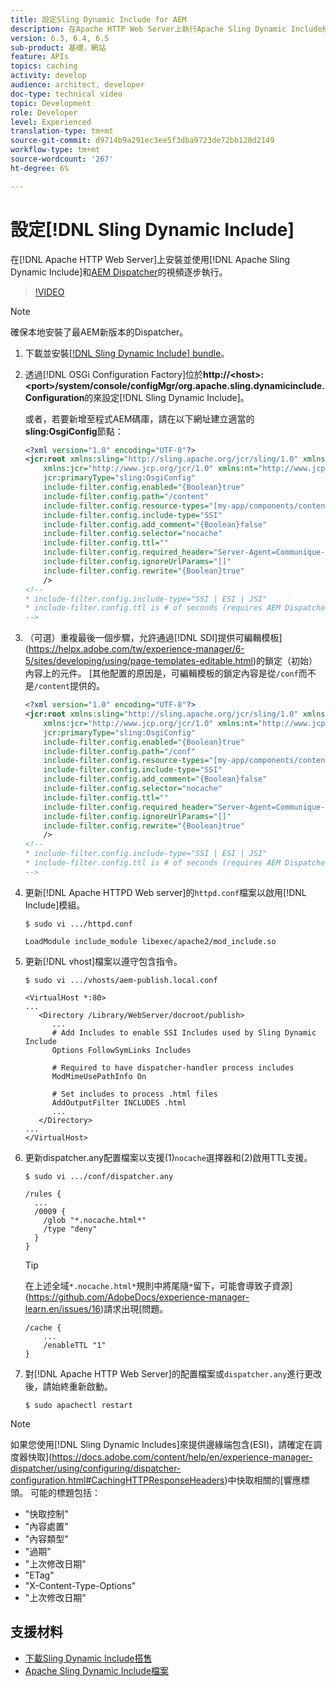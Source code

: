 ```yaml
---
title: 設定Sling Dynamic Include for AEM
description: 在Apache HTTP Web Server上執行Apache Sling Dynamic Include搭配Dispatcher的AEM安裝與使用視訊逐步執行。
version: 6.3, 6.4, 6.5
sub-product: 基礎，網站
feature: APIs
topics: caching
activity: develop
audience: architect, developer
doc-type: technical video
topic: Development
role: Developer
level: Experienced
translation-type: tm+mt
source-git-commit: d9714b9a291ec3ee5f3dba9723de72bb120d2149
workflow-type: tm+mt
source-wordcount: '267'
ht-degree: 6%

---
```



# 設定[!DNL Sling Dynamic Include]

在[!DNL Apache HTTP Web Server]上安裝並使用[!DNL Apache Sling Dynamic Include]和[AEM Dispatcher](https://docs.adobe.com/content/help/zh-Hant/experience-manager-dispatcher/using/dispatcher.html)的視頻逐步執行。

>[!VIDEO](https://video.tv.adobe.com/v/17040/?quality=12&learn=on)

>[!NOTE]
>
> 確保本地安裝了最AEM新版本的Dispatcher。

1. 下載並安裝[[!DNL Sling Dynamic Include] bundle](https://sling.apache.org/downloads.cgi)。
1. 透過[!DNL OSGi Configuration Factory]位於&#x200B;**http://&lt;host>:&lt;port>/system/console/configMgr/org.apache.sling.dynamicinclude.Configuration**&#x200B;的來設定[!DNL Sling Dynamic Include]。

   或者，若要新增至程式AEM碼庫，請在以下網址建立適當的&#x200B;**sling:OsgiConfig**&#x200B;節點：

   ```xml
   <?xml version="1.0" encoding="UTF-8"?>
   <jcr:root xmlns:sling="http://sling.apache.org/jcr/sling/1.0" xmlns:cq="http://www.day.com/jcr/cq/1.0"
       xmlns:jcr="http://www.jcp.org/jcr/1.0" xmlns:nt="http://www.jcp.org/jcr/nt/1.0"
       jcr:primaryType="sling:OsgiConfig"
       include-filter.config.enabled="{Boolean}true"
       include-filter.config.path="/content"
       include-filter.config.resource-types="[my-app/components/content/highly-dynamic]"
       include-filter.config.include-type="SSI" 
       include-filter.config.add_comment="{Boolean}false"
       include-filter.config.selector="nocache"
       include-filter.config.ttl=""
       include-filter.config.required_header="Server-Agent=Communique-Dispatcher"
       include-filter.config.ignoreUrlParams="[]"
       include-filter.config.rewrite="{Boolean}true"
       />
   <!--
   * include-filter.config.include-type="SSI | ESI | JSI"
   * include-filter.config.ttl is # of seconds (requires AEM Dispatcher 4.1.11+)
   -->
   ```

1. （可選）重複最後一個步驟，允許通過[!DNL SDI]提供可編輯模板](https://helpx.adobe.com/tw/experience-manager/6-5/sites/developing/using/page-templates-editable.html)的鎖定（初始）內容上的元件。 [其他配置的原因是，可編輯模板的鎖定內容是從`/conf`而不是`/content`提供的。

   ```xml
   <?xml version="1.0" encoding="UTF-8"?>
   <jcr:root xmlns:sling="http://sling.apache.org/jcr/sling/1.0" xmlns:cq="http://www.day.com/jcr/cq/1.0"
       xmlns:jcr="http://www.jcp.org/jcr/1.0" xmlns:nt="http://www.jcp.org/jcr/nt/1.0"
       jcr:primaryType="sling:OsgiConfig"
       include-filter.config.enabled="{Boolean}true"
       include-filter.config.path="/conf"
       include-filter.config.resource-types="[my-app/components/content/highly-dynamic]"
       include-filter.config.include-type="SSI" 
       include-filter.config.add_comment="{Boolean}false"
       include-filter.config.selector="nocache"
       include-filter.config.ttl=""
       include-filter.config.required_header="Server-Agent=Communique-Dispatcher"
       include-filter.config.ignoreUrlParams="[]"
       include-filter.config.rewrite="{Boolean}true"
       />
   <!--
   * include-filter.config.include-type="SSI | ESI | JSI"
   * include-filter.config.ttl is # of seconds (requires AEM Dispatcher 4.1.11+)
   -->
   ```

1. 更新[!DNL Apache HTTPD Web server]的`httpd.conf`檔案以啟用[!DNL Include]模組。

   ```shell
   $ sudo vi .../httpd.conf
   ```

   ```shell
   LoadModule include_module libexec/apache2/mod_include.so
   ```

1. 更新[!DNL vhost]檔案以遵守包含指令。

   ```shell
   $ sudo vi .../vhosts/aem-publish.local.conf
   ```

   ```shell
   <VirtualHost *:80>
   ...
      <Directory /Library/WebServer/docroot/publish>
         ...
         # Add Includes to enable SSI Includes used by Sling Dynamic Include
         Options FollowSymLinks Includes
   
         # Required to have dispatcher-handler process includes
         ModMimeUsePathInfo On
   
         # Set includes to process .html files
         AddOutputFilter INCLUDES .html
         ...
      </Directory>
   ...
   </VirtualHost>
   ```

1. 更新dispatcher.any配置檔案以支援(1)`nocache`選擇器和(2)啟用TTL支援。

   ```shell
   $ sudo vi .../conf/dispatcher.any
   ```

   ```shell
   /rules {
     ...
     /0009 {
       /glob "*.nocache.html*"
       /type "deny"
     } 
   }
   ```

   >[!TIP]
   >
   > 在上述全域`*.nocache.html*`規則中將尾隨`*`留下，可能會導致子資源](https://github.com/AdobeDocs/experience-manager-learn.en/issues/16)請求出現[問題。

   ```shell
   /cache {
       ...
       /enableTTL "1"
   }
   ```

1. 對[!DNL Apache HTTP Web Server]的配置檔案或`dispatcher.any`進行更改後，請始終重新啟動。

   ```shell
   $ sudo apachectl restart
   ```

>[!NOTE]
>
>如果您使用[!DNL Sling Dynamic Includes]來提供邊緣端包含(ESI)，請確定在調度器快取](https://docs.adobe.com/content/help/en/experience-manager-dispatcher/using/configuring/dispatcher-configuration.html#CachingHTTPResponseHeaders)中快取相關的[響應標頭。 可能的標題包括：
>
>* &quot;快取控制&quot;
>* &quot;內容處置&quot;
>* &quot;內容類型&quot;
>* &quot;過期&quot;
>* &quot;上次修改日期&quot;
>* &quot;ETag&quot;
>* &quot;X-Content-Type-Options&quot;
>* &quot;上次修改日期&quot;

>



## 支援材料

* [下載Sling Dynamic Include搭售](https://sling.apache.org/downloads.cgi)
* [Apache Sling Dynamic Include檔案](https://github.com/Cognifide/Sling-Dynamic-Include)
